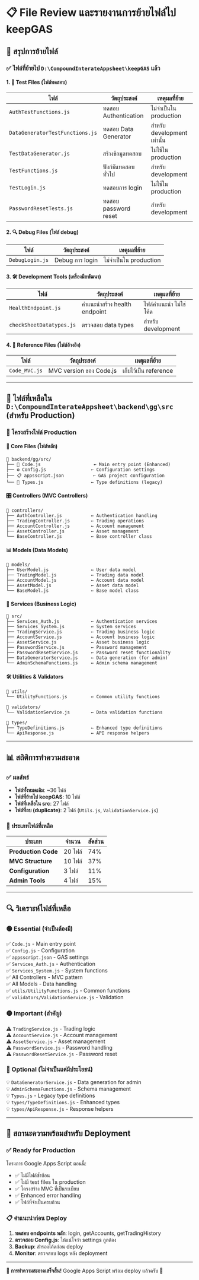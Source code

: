 # 📋 File Review และรายงานการย้ายไฟล์ไป keepGAS

## 🔄 **สรุปการย้ายไฟล์**

### ✅ **ไฟล์ที่ย้ายไป `D:\CompoundInterateAppsheet\keepGAS` แล้ว**

#### **1. 🧪 Test Files (ไฟล์ทดสอบ)**
| ไฟล์ | วัตถุประสงค์ | เหตุผลที่ย้าย |
|------|-------------|---------------|
| `AuthTestFunctions.js` | ทดสอบ Authentication | ไม่จำเป็นใน production |
| `DataGeneratorTestFunctions.js` | ทดสอบ Data Generator | สำหรับ development เท่านั้น |
| `TestDataGenerator.js` | สร้างข้อมูลทดสอบ | ไม่ใช้ใน production |
| `TestFunctions.js` | ฟังก์ชันทดสอบทั่วไป | สำหรับ development |
| `TestLogin.js` | ทดสอบการ login | ไม่ใช้ใน production |
| `PasswordResetTests.js` | ทดสอบ password reset | สำหรับ development |

#### **2. 🔍 Debug Files (ไฟล์ debug)**
| ไฟล์ | วัตถุประสงค์ | เหตุผลที่ย้าย |
|------|-------------|---------------|
| `DebugLogin.js` | Debug การ login | ไม่จำเป็นใน production |

#### **3. 🛠️ Development Tools (เครื่องมือพัฒนา)**
| ไฟล์ | วัตถุประสงค์ | เหตุผลที่ย้าย |
|------|-------------|---------------|
| `HealthEndpoint.js` | คำแนะนำสร้าง health endpoint | ไฟล์คำแนะนำ ไม่ใช่โค้ด |
| `checkSheetDatatypes.js` | ตรวจสอบ data types | สำหรับ development |

#### **4. 📄 Reference Files (ไฟล์อ้างอิง)**
| ไฟล์ | วัตถุประสงค์ | เหตุผลที่ย้าย |
|------|-------------|---------------|
| `Code_MVC.js` | MVC version ของ Code.js | เก็บไว้เป็น reference |

---

## 🚀 **ไฟล์ที่เหลือใน `D:\CompoundInterateAppsheet\backend\gg\src` (สำหรับ Production)**

### **📁 โครงสร้างไฟล์ Production**

#### **🎯 Core Files (ไฟล์หลัก)**
```
📁 backend/gg/src/
├── 🔧 Code.js                    ← Main entry point (Enhanced)
├── ⚙️ Config.js                 ← Configuration settings
├── 📋 appsscript.json           ← GAS project configuration
└── 🔗 Types.js                  ← Type definitions (legacy)
```

#### **🎛️ Controllers (MVC Controllers)**
```
📁 controllers/
├── AuthController.js           ← Authentication handling
├── TradingController.js        ← Trading operations
├── AccountController.js        ← Account management
├── AssetController.js          ← Asset management
└── BaseController.js           ← Base controller class
```

#### **📊 Models (Data Models)**
```
📁 models/
├── UserModel.js                ← User data model
├── TradingModel.js             ← Trading data model
├── AccountModel.js             ← Account data model
├── AssetModel.js               ← Asset data model
└── BaseModel.js                ← Base model class
```

#### **🔧 Services (Business Logic)**
```
📁 src/
├── Services_Auth.js            ← Authentication services
├── Services_System.js          ← System services
├── TradingService.js           ← Trading business logic
├── AccountService.js           ← Account business logic
├── AssetService.js             ← Asset business logic
├── PasswordService.js          ← Password management
├── PasswordResetService.js     ← Password reset functionality
├── DataGeneratorService.js     ← Data generation (for admin)
└── AdminSchemaFunctions.js     ← Admin schema management
```

#### **🛠️ Utilities & Validators**
```
📁 utils/
└── UtilityFunctions.js         ← Common utility functions

📁 validators/
└── ValidationService.js        ← Data validation functions

📁 types/
├── TypeDefinitions.js          ← Enhanced type definitions
└── ApiResponse.js              ← API response helpers
```

---

## 📊 **สถิติการทำความสะอาด**

### **✅ ผลลัพธ์**
- **ไฟล์ทั้งหมดเดิม**: ~36 ไฟล์
- **ไฟล์ที่ย้ายไป keepGAS**: 10 ไฟล์
- **ไฟล์ที่เหลือใน src**: 27 ไฟล์
- **ไฟล์ที่ลบ (duplicate)**: 2 ไฟล์ (`Utils.js`, `ValidationService.js`)

### **🎯 ประเภทไฟล์ที่เหลือ**
| ประเภท | จำนวน | สัดส่วน |
|--------|--------|---------|
| **Production Code** | 20 ไฟล์ | 74% |
| **MVC Structure** | 10 ไฟล์ | 37% |
| **Configuration** | 3 ไฟล์ | 11% |
| **Admin Tools** | 4 ไฟล์ | 15% |

---

## 🔍 **วิเคราะห์ไฟล์ที่เหลือ**

### **🟢 Essential (จำเป็นต้องมี)**
✅ `Code.js` - Main entry point  
✅ `Config.js` - Configuration  
✅ `appsscript.json` - GAS settings  
✅ `Services_Auth.js` - Authentication  
✅ `Services_System.js` - System functions  
✅ All Controllers - MVC pattern  
✅ All Models - Data handling  
✅ `utils/UtilityFunctions.js` - Common functions  
✅ `validators/ValidationService.js` - Validation  

### **🟡 Important (สำคัญ)**
⚠️ `TradingService.js` - Trading logic  
⚠️ `AccountService.js` - Account management  
⚠️ `AssetService.js` - Asset management  
⚠️ `PasswordService.js` - Password handling  
⚠️ `PasswordResetService.js` - Password reset  

### **🔵 Optional (ไม่จำเป็นแต่มีประโยชน์)**
💡 `DataGeneratorService.js` - Data generation for admin  
💡 `AdminSchemaFunctions.js` - Schema management  
💡 `Types.js` - Legacy type definitions  
💡 `types/TypeDefinitions.js` - Enhanced types  
💡 `types/ApiResponse.js` - Response helpers  

---

## 🚀 **สถานะความพร้อมสำหรับ Deployment**

### **✅ Ready for Production**
โครงการ Google Apps Script ตอนนี้:
- ✅ ไม่มีไฟล์ซ้ำซ้อน
- ✅ ไม่มี test files ใน production
- ✅ โครงสร้าง MVC ที่เป็นระเบียบ
- ✅ Enhanced error handling
- ✅ ไฟล์ที่จำเป็นครบถ้วน

### **📋 คำแนะนำก่อน Deploy**
1. **ทดสอบ endpoints หลัก**: login, getAccounts, getTradingHistory
2. **ตรวจสอบ Config.js**: ให้แน่ใจว่า settings ถูกต้อง
3. **Backup**: สำรองโค้ดก่อน deploy
4. **Monitor**: ตรวจสอบ logs หลัง deployment

---

**🎉 การทำความสะอาดเสร็จสิ้น!** Google Apps Script พร้อม deploy แล้วครับ 🚀